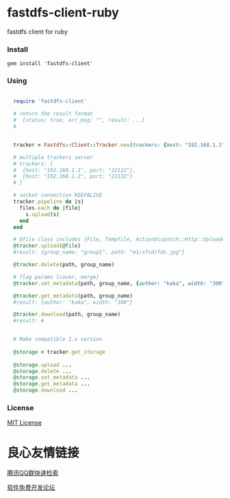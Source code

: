 # fastdfs-client-ruby

fastdfs client for ruby 

### Install

    gem install 'fastdfs-client'

### Using

```RUBY
  
  require 'fastdfs-client'

  # return the result format 
  #  {status: true, err_msg: "", result: ...}
  #


  tracker = Fastdfs::Client::Tracker.new(trackers: {host: "192.168.1.1", port: "22122"})

  # multiple trackers server
  # trackers: [
  #  {host: "192.168.1.1", port: "22122"},
  #  {host: "192.168.1.2", port: "22122"}
  # ]

  # socket connection KEEPALIVE
  tracker.pipeline do |s| 
    files.each do |file|
      s.upload(s)
    end
  end

  # @file class includes [File, Tempfile, ActionDispatch::Http::UploadedFile]
  @tracker.upload(@file)
  #result: {group_name: "group1", path: "m1/xfsd/fds.jpg"}

  @tracker.delete(path, group_name)  

  # flag params [cover, merge]
  @tracker.set_metadata(path, group_name, {author: "kaka", width: "300"}, flag)

  @tracker.get_metadata(path, group_name) 
  #result: {author: "kaka", width: "300"}

  @tracker.download(path, group_name) 
  #result: #   


  # Make compatible 1.x version
  
  @storage = tracker.get_storage
  
  @storage.upload ...
  @storage.delete ...
  @storage.set_metadata ...
  @storage.get_metadata ...
  @storage.download ...

```

### License

[MIT License](https://opensource.org/licenses/MIT)

 # 良心友情链接

[腾讯QQ群快速检索](http://u.720life.cn/s/8cf73f7c)

[软件免费开发论坛](http://u.720life.cn/s/bbb01dc0)